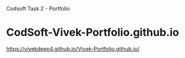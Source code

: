 Codsoft Task 2 - Portfolio
# CodSoft-Vivek-Portfolio.github.io
https://vivekdeep4.github.io/Vivek-Portfolio.github.io/
